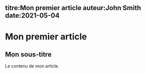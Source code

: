 titre:Mon premier article
auteur:John Smith
date:2021-05-04
---
# Mon premier article
## Mon sous-titre
Le contenu de mon article.

